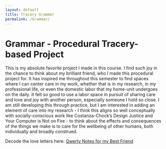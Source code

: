 ```yaml
---
layout: default
title: Tracery Grammer
permalink: /Grammar/
---
```

# Grammar - Procedural Tracery-based Project
This is my absolute favorite project I made in this course. I find such joy in the chance to think about my brilliant friend, who I made this procedural project for. It has inspired me throughout this semester to find spaces where I can center care in my work, whether that is in my research, in my professional life, or even the domestic labor that my home-unit undergoes on the daily. It felt so good to use a labor space in pursuit of sharing care and love and joy with another person, especially someone I hold so close. I am still developing this through practice, but I am interested in adding an element of care into my research - I think this aligns so well conceptually with socially-conscious work like Costanza-Chock’s Design Justice and Your Computer is Not on Fire - to think about the effects and consequences of the things we make is to care for the wellbeing of other humans, both individually and broadly construed. 

Decode the love letters here: [Qwerty Notes for my Best Friend](https://alyssalb.github.io/QwertyNotes/)
